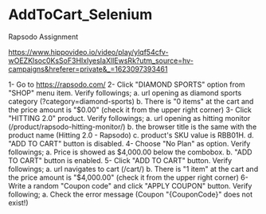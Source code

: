 # AddToCart_Selenium
 Rapsodo Assignment
 
 https://www.hippovideo.io/video/play/ylqf54cfv-wOEZKlsoc0KsSoF3HIxlyesIaXlIEwsRk?utm_source=hv-campaigns&hreferer=private&_=1623097393461
 
 
1- Go to https://rapsodo.com/
2- Click "DIAMOND SPORTS" option from "SHOP" menu item. Verify followings;
a. url opening as diamond sports category (?category=diamond-sports)
b. There is "0 items" at the cart and the price amount is "$0.00" (check it from the upper right corner)
3- Click "HITTING 2.0" product. Verify followings;
a. url opening as hitting monitor (/product/rapsodo-hitting-monitor/)
b. the browser title is the same with the product name (Hitting 2.0 - Rapsodo)
c. product's SKU value is RBB01H.
d. "ADD TO CART" button is disabled.
4- Choose "No Plan" as option. Verify followings;
a. Price is showed as $4,000.00 below the combobox.
b. "ADD TO CART" button is enabled.
5- Click "ADD TO CART" button. Verify followings;
a. url navigates to cart (/cart/)
b. There is "1 item" at the cart and the price amount is "$4,000.00" (check it from the upper right
corner)
6- Write a random "Coupon code" and click "APPLY COUPON" button. Verify following;
a. Check the error message (Coupon "{CouponCode}" does not exist!)

